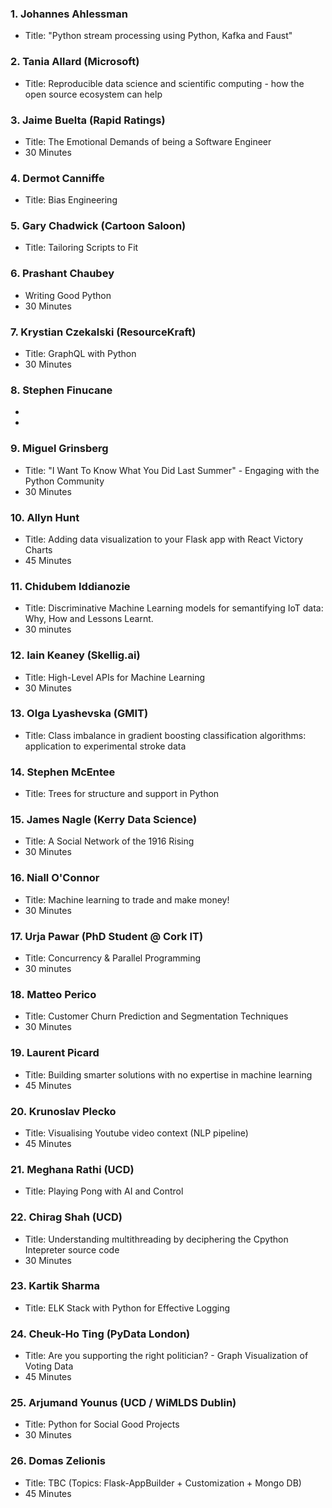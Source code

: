 
### 1. Johannes Ahlessman
* Title: "Python stream processing using Python, Kafka and Faust"

### 2. Tania Allard (Microsoft)
* Title: Reproducible data science and scientific computing - how the open source ecosystem can help

### 3. Jaime Buelta (Rapid Ratings)
* Title: The Emotional Demands of being a Software Engineer
* 30 Minutes

### 4. Dermot Canniffe
* Title: Bias Engineering

### 5. Gary Chadwick (Cartoon Saloon)
* Title: Tailoring Scripts to Fit

### 6. Prashant Chaubey
* Writing Good Python
* 30 Minutes

### 7. Krystian Czekalski (ResourceKraft)
* Title: GraphQL with Python
* 30 Minutes

### 8. Stephen Finucane
*
*

### 9. Miguel Grinsberg
* Title: "I Want To Know What You Did Last Summer" - Engaging with the Python Community
* 30 Minutes

### 10. Allyn Hunt
* Title: Adding data visualization to your Flask app with React Victory Charts
* 45 Minutes

### 11. Chidubem Iddianozie
* Title: Discriminative Machine Learning models for semantifying IoT data: Why, How and Lessons Learnt.
* 30 minutes

### 12. Iain Keaney (Skellig.ai)
* Title: High-Level APIs for Machine Learning
* 30 Minutes

### 13. Olga Lyashevska (GMIT)
* Title: Class imbalance in gradient boosting classification algorithms: application to experimental stroke data


### 14. Stephen McEntee 
* Title: Trees for structure and support in Python

### 15. James Nagle (Kerry Data Science)
* Title: A Social Network of the 1916 Rising
* 30 Minutes

### 16. Niall O'Connor 
* Title: Machine learning to trade and make money!
* 30 Minutes

### 17. Urja Pawar (PhD Student @ Cork IT)
* Title:  Concurrency & Parallel Programming 
* 30 minutes

### 18. Matteo Perico
* Title: Customer Churn Prediction and Segmentation Techniques
* 30 Minutes

### 19. Laurent Picard
* Title: Building smarter solutions with no expertise in machine learning
* 45 Minutes

### 20. Krunoslav Plecko
* Title: Visualising Youtube video context (NLP pipeline)
* 45 Minutes

### 21. Meghana Rathi (UCD)
* Title: Playing Pong with AI and Control

### 22. Chirag Shah (UCD)
* Title: Understanding multithreading by deciphering the Cpython Intepreter source code
* 30 Minutes

### 23. Kartik Sharma
* Title: ELK Stack with Python for Effective Logging


### 24. Cheuk-Ho Ting (PyData London)
* Title: Are you supporting the right politician? - Graph Visualization of Voting Data
* 45 Minutes

### 25. Arjumand Younus (UCD / WiMLDS Dublin)
* Title: Python for Social Good Projects
* 30 Minutes

### 26. Domas Zelionis
* Title: TBC (Topics: Flask-AppBuilder + Customization + Mongo DB)
* 45 Minutes
